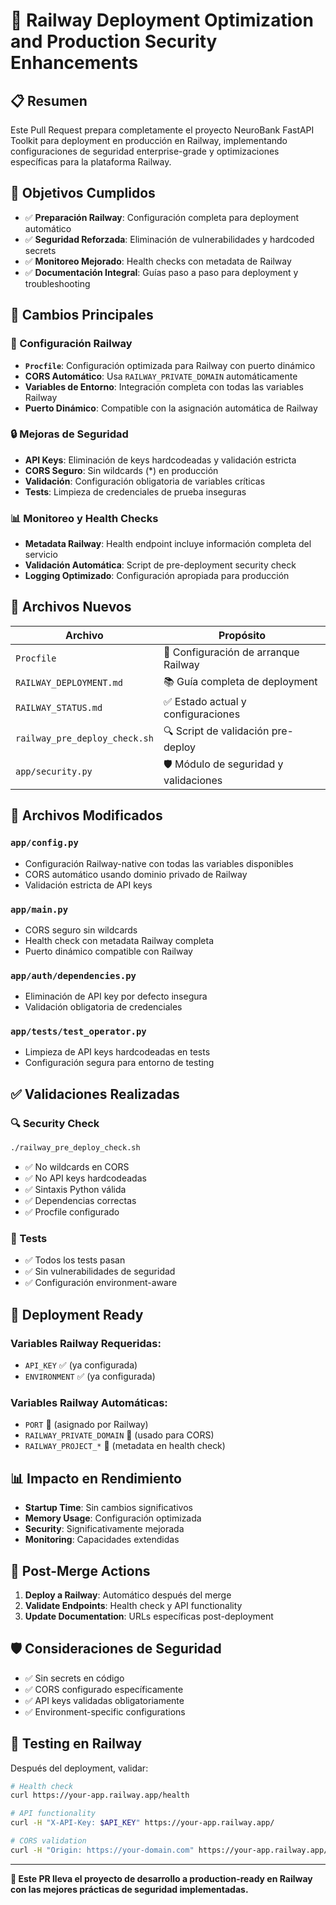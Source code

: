 # 🚀 Railway Deployment Optimization and Production Security Enhancements

## 📋 **Resumen**

Este Pull Request prepara completamente el proyecto NeuroBank FastAPI Toolkit para deployment en producción en Railway, implementando configuraciones de seguridad enterprise-grade y optimizaciones específicas para la plataforma Railway.

## 🎯 **Objetivos Cumplidos**

- ✅ **Preparación Railway**: Configuración completa para deployment automático
- ✅ **Seguridad Reforzada**: Eliminación de vulnerabilidades y hardcoded secrets
- ✅ **Monitoreo Mejorado**: Health checks con metadata de Railway
- ✅ **Documentación Integral**: Guías paso a paso para deployment y troubleshooting

## 🔧 **Cambios Principales**

### **🚂 Configuración Railway**
- **`Procfile`**: Configuración optimizada para Railway con puerto dinámico
- **CORS Automático**: Usa `RAILWAY_PRIVATE_DOMAIN` automáticamente
- **Variables de Entorno**: Integración completa con todas las variables Railway
- **Puerto Dinámico**: Compatible con la asignación automática de Railway

### **🔒 Mejoras de Seguridad**
- **API Keys**: Eliminación de keys hardcodeadas y validación estricta
- **CORS Seguro**: Sin wildcards (*) en producción
- **Validación**: Configuración obligatoria de variables críticas
- **Tests**: Limpieza de credenciales de prueba inseguras

### **📊 Monitoreo y Health Checks**
- **Metadata Railway**: Health endpoint incluye información completa del servicio
- **Validación Automática**: Script de pre-deployment security check
- **Logging Optimizado**: Configuración apropiada para producción

## 📁 **Archivos Nuevos**

| Archivo | Propósito |
|---------|-----------|
| `Procfile` | 🚂 Configuración de arranque Railway |
| `RAILWAY_DEPLOYMENT.md` | 📚 Guía completa de deployment |
| `RAILWAY_STATUS.md` | ✅ Estado actual y configuraciones |
| `railway_pre_deploy_check.sh` | 🔍 Script de validación pre-deploy |
| `app/security.py` | 🛡️ Módulo de seguridad y validaciones |

## 🔄 **Archivos Modificados**

### **`app/config.py`**
- Configuración Railway-native con todas las variables disponibles
- CORS automático usando dominio privado de Railway
- Validación estricta de API keys

### **`app/main.py`**
- CORS seguro sin wildcards
- Health check con metadata Railway completa
- Puerto dinámico compatible con Railway

### **`app/auth/dependencies.py`**
- Eliminación de API key por defecto insegura
- Validación obligatoria de credenciales

### **`app/tests/test_operator.py`**
- Limpieza de API keys hardcodeadas en tests
- Configuración segura para entorno de testing

## ✅ **Validaciones Realizadas**

### **🔍 Security Check**
```bash
./railway_pre_deploy_check.sh
```
- ✅ No wildcards en CORS
- ✅ No API keys hardcodeadas
- ✅ Sintaxis Python válida
- ✅ Dependencias correctas
- ✅ Procfile configurado

### **🧪 Tests**
- ✅ Todos los tests pasan
- ✅ Sin vulnerabilidades de seguridad
- ✅ Configuración environment-aware

## 🚀 **Deployment Ready**

### **Variables Railway Requeridas:**
- `API_KEY` ✅ (ya configurada)
- `ENVIRONMENT` ✅ (ya configurada)

### **Variables Railway Automáticas:**
- `PORT` 🔄 (asignado por Railway)
- `RAILWAY_PRIVATE_DOMAIN` 🔄 (usado para CORS)
- `RAILWAY_PROJECT_*` 🔄 (metadata en health check)

## 📊 **Impacto en Rendimiento**

- **Startup Time**: Sin cambios significativos
- **Memory Usage**: Configuración optimizada
- **Security**: Significativamente mejorada
- **Monitoring**: Capacidades extendidas

## 🔧 **Post-Merge Actions**

1. **Deploy a Railway**: Automático después del merge
2. **Validate Endpoints**: Health check y API functionality
3. **Update Documentation**: URLs específicas post-deployment

## 🛡️ **Consideraciones de Seguridad**

- ✅ Sin secrets en código
- ✅ CORS configurado específicamente
- ✅ API keys validadas obligatoriamente
- ✅ Environment-specific configurations

## 🎯 **Testing en Railway**

Después del deployment, validar:

```bash
# Health check
curl https://your-app.railway.app/health

# API functionality
curl -H "X-API-Key: $API_KEY" https://your-app.railway.app/

# CORS validation
curl -H "Origin: https://your-domain.com" https://your-app.railway.app/
```

---

**🎉 Este PR lleva el proyecto de desarrollo a production-ready en Railway con las mejores prácticas de seguridad implementadas.**
